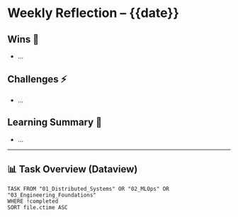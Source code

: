 # Weekly Reflection – {{date}}

## Wins 🎉
- ...

## Challenges ⚡
- ...

## Learning Summary 📘
- ...

---

## 📊 Task Overview (Dataview)
```dataview
TASK FROM "01_Distributed_Systems" OR "02_MLOps" OR "03_Engineering_Foundations"
WHERE !completed
SORT file.ctime ASC
```
